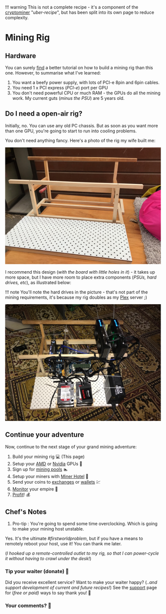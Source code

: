 !!! warning
    This is not a complete recipe - it's a component of the [cryptominer](/recipies/cryptominer/) "_uber-recipe_", but has been split into its own page to reduce complexity.

# Mining Rig

## Hardware

You can surely [find](https://www.reddit.com/r/gpumining/) a better tutorial on how to build a mining rig than this one. However, to summarise what I've learned:

1. You want a beefy power supply, with lots of PCI-e 8pin and 6pin cables.
2. You need 1 x PCI express (_PCI-e_) port per GPU
3. You don't need powerful CPU or much RAM - the GPUs do all the mining work. My current guts (_minus the PSU_) are 5 years old.

## Do I need a open-air rig?

Initially, no. You can use any old PC chassis. But as soon as you want more than one GPU, you're going to start to run into cooling problems.

You don't need anything fancy. Here's a photo of the rig my wife built me:

![My mining rig, naked](../../images/mining_rig_naked.jpg)

I recommend this design (_with the board with little holes in it_) - it takes up more space, but I have more room to place extra components (_PSUs, hard drives, etc_), as illustrated below:

!!! note
    You'll note the hard drives in the picture - that's not part of the mining requirements, it's because my rig doubles as my [Plex](/recipies/plex/) server ;)

![My mining rig, populated](../../images/mining_rig_populated.jpg)

## Continue your adventure

Now, continue to the next stage of your grand mining adventure:

1. Build your mining rig 💻 (This page)
2. Setup your [AMD](/recipies/cryptominer/amd-gpu/) or [Nvidia](/recipies/cryptominer/nvidia-gpu/) GPUs 🎨
3. Sign up for [mining pools](/recipies/cryptominer/mining-pool/) :swimmer:
4. Setup your miners with [Miner Hotel](/recipies/cryptominer/minerhotel/) 🏨
5. Send your coins to [exchanges](/recipies/cryptominer/exchange/) or [wallets](/recipies/cryptominer/wallet/) 💹
6. [Monitor](/recipies/cryptominer/monitor/) your empire :heartbeat:
7. [Profit](/recipies/cryptominer/profit/)! 💰



## Chef's Notes

1. Pro-tip : You're going to spend some time overclocking. Which is going to make your mining host unstable.

Yes. It's the ultimate _#firstworldproblem_, but if you have a means to remotely reboot your host, use it! You can thank me later.

(_I hooked up a remote-controlled outlet to my rig, so that I can power-cycle it without having to crawl under the desk!_)

### Tip your waiter (donate) 👏

Did you receive excellent service? Want to make your waiter happy? (_..and support development of current and future recipes!_) See the [support](/support/) page for (_free or paid)_ ways to say thank you! 👏

### Your comments? 💬
